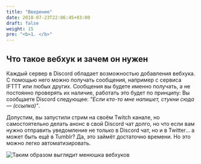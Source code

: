 ```yaml
---
title: "Введение"
date: 2018-07-23T22:06:45+03:00
draft: false
weight: 15
pre: "<b>1. </b>"
---
```

## Что такое вебхук и зачем он нужен

Каждый сервер в Discord обладает возможностью добавления вебхука. С помощью него можно получать сообщения, например с сервиса IFTTT или любых других. Сообщения вы будете именно получать, а не постоянно проверять их наличие, работать это будет по принципу: Вы сообщаете Discord следующее: _"Если кто-то мне напишет, стукни сюда — \(ссылка\)"_.

Допустим, вы запустили стрим на своём Twitch канале, но самостоятельно делать анонс в свой Discord чат долго, но что если вам нужно отправить уведомление не только в Discord чат, но и в Twitter... а может быть ещё в Tumblr? Да, это займёт достаточно времени. Но это можно легко автоматизировать.

![Таким образом выглядит менюшка вебхуков](/intro/img/discord-webhooks_menu.png?classes=shadow)
